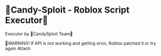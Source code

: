 # 🍭Candy-Sploit - Roblox Script Executor🍭

Executor by 🍭CandySploit Team🍭

🍭WARNING!
If API is not working and getting error, Roblox patched it or try again Attach 
